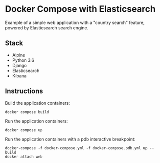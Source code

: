 Docker Compose with Elasticsearch
=================================
Example of a simple web application with a "country search" feature, powered by
Elasticsearch search engine.

Stack
-----
* Alpine
* Python 3.6
* Django
* Elasticsearch
* Kibana

Instructions
------------
Build the application containers:
```
docker compose build
```

Run the application containers:
```
docker compose up
```

Run the application containers with a pdb interactive breakpoint:
```
docker-compose -f docker-compose.yml -f docker-compose.pdb.yml up --build
docker attach web
```
